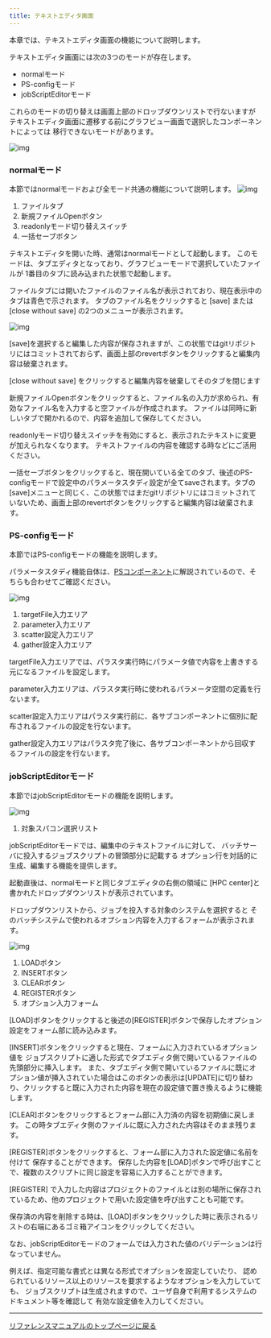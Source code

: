 ```yaml
---
title: テキストエディタ画面
---
```

本章では、テキストエディタ画面の機能について説明します。

テキストエディタ画面には次の3つのモードが存在します。
- normalモード
- PS-configモード
- jobScriptEditorモード

これらのモードの切り替えは画面上部のドロップダウンリストで行ないますが
テキストエディタ画面に遷移する前にグラフビュー画面で選択したコンポーネントによっては
移行できないモードがあります。

![img](./img/editor_mode.png "editor_mode")

### normalモード
本節ではnormalモードおよび全モード共通の機能について説明します。
![img](./img/editor_normal.png "editor_normal")

1. ファイルタブ
2. 新規ファイルOpenボタン
3. readonlyモード切り替えスイッチ
4. 一括セーブボタン

テキストエディタを開いた時、通常はnormalモードとして起動します。
このモードは、タブエディタとなっており、グラフビューモードで選択していたファイルが
1番目のタブに読み込まれた状態で起動します。

ファイルタブには開いたファイルのファイル名が表示されており、現在表示中のタブは青色で示されます。
タブのファイル名をクリックすると [save] または [close without save] の2つのメニューが表示されます。

![img](./img/editor_tab_menu.png "editor_tab_menu")

[save]を選択すると編集した内容が保存されますが、この状態ではgitリポジトリにはコミットされておらず、画面上部のrevertボタンをクリックすると編集内容は破棄されます。

[close without save] をクリックすると編集内容を破棄してそのタブを閉じます

新規ファイルOpenボタンをクリックすると、ファイル名の入力が求められ、有効なファイル名を入力すると空ファイルが作成されます。
ファイルは同時に新しいタブで開かれるので、内容を追加して保存してください。

readonlyモード切り替えスイッチを有効にすると、表示されたテキストに変更が加えられなくなります。
テキストファイルの内容を確認する時などにご活用ください。

一括セーブボタンをクリックすると、現在開いている全てのタブ、後述のPS-configモードで設定中のパラメータスタディ設定が全てsaveされます。タブの[save]メニューと同じく、この状態ではまだgitリポジトリにはコミットされていないため、画面上部のrevertボタンをクリックすると編集内容は破棄されます。

### PS-configモード
本節ではPS-configモードの機能を説明します。

パラメータスタディ機能自体は、[PSコンポーネント]( ../4_component/06_PS.md)に解説されているので、そちらも合わせてご確認ください。

![img](./img/editor_ps_config.png "editor_ps_config")

1. targetFile入力エリア
2. parameter入力エリア
3. scatter設定入力エリア
4. gather設定入力エリア

targetFile入力エリアでは、パラスタ実行時にパラメータ値で内容を上書きする元になるファイルを設定します。

parameter入力エリアは、パラスタ実行時に使われるパラメータ空間の定義を行ないます。

scatter設定入力エリアはパラスタ実行前に、各サブコンポーネントに個別に配布されるファイルの設定を行ないます。

gather設定入力エリアはパラスタ完了後に、各サブコンポーネントから回収するファイルの設定を行ないます。

### jobScriptEditorモード
本節ではjobScriptEditorモードの機能を説明します。

![img](./img/editor_jobscript_editor.png "editor_jobscript_editor")

1. 対象スパコン選択リスト

jobScriptEditorモードでは、編集中のテキストファイルに対して、
バッチサーバに投入するジョブスクリプトの冒頭部分に記載する
オプション行を対話的に生成、編集する機能を提供します。

起動直後は、normalモードと同じタブエディタの右側の領域に
[HPC center]と書かれたドロップダウンリストが表示されています。

ドロップダウンリストから、ジョブを投入する対象のシステムを選択すると
そのバッチシステムで使われるオプション内容を入力するフォームが表示されます。

![img](./img/editor_jobscript_editor_fugaku.png "editor_jobscript_editor_fugaku")

1. LOADボタン
2. INSERTボタン
3. CLEARボタン
4. REGISTERボタン
5. オプション入力フォーム

[LOAD]ボタンをクリックすると後述の[REGISTER]ボタンで保存したオプション設定をフォーム部に読み込みます。

[INSERT]ボタンをクリックすると現在、フォームに入力されているオプション値を
ジョブスクリプトに適した形式でタブエディタ側で開いているファイルの先頭部分に挿入します。
また、タブエディタ側で開いているファイルに既にオプション値が挿入されていた場合はこのボタンの表示は[UPDATE]に切り替わり、クリックすると既に入力された内容を現在の設定値で置き換えるように機能します。

[CLEAR]ボタンをクリックするとフォーム部に入力済の内容を初期値に戻します。
この時タブエディタ側のファイルに既に入力された内容はそのまま残ります。

[REGISTER]ボタンをクリックすると、フォーム部に入力された設定値に名前を付けて
保存することができます。
保存した内容を[LOAD]ボタンで呼び出すことで、複数のスクリプトに同じ設定を容易に入力することができます。

[REGISTER] で入力した内容はプロジェクトのファイルとは別の場所に保存されているため、他のプロジェクトで用いた設定値を呼び出すことも可能です。

保存済の内容を削除する時は、[LOAD]ボタンをクリックした時に表示されるリストの右端にあるゴミ箱アイコンをクリックしてください。

なお、jobScriptEditorモードのフォームでは入力された値のバリデーションは行なっていません。

例えば、指定可能な書式とは異なる形式でオプションを設定していたり、
認められているリソース以上のリソースを要求するようなオプションを入力していても、
ジョブスクリプトは生成されますので、ユーザ自身で利用するシステムのドキュメント等を確認して
有効な設定値を入力してください。


--------
[リファレンスマニュアルのトップページに戻る](../index.md)

